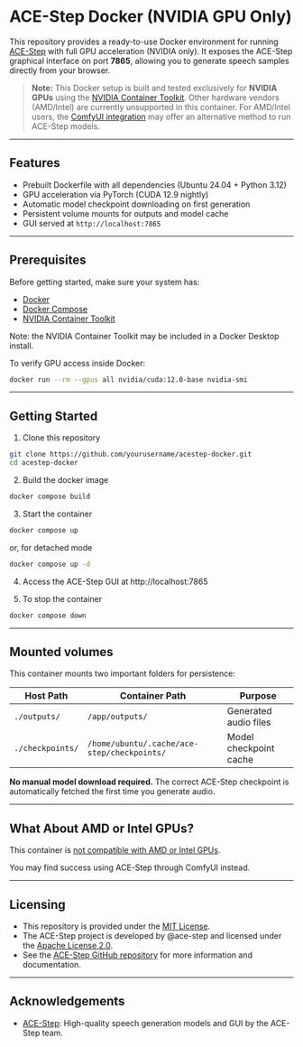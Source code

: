 # ACE-Step Docker (NVIDIA GPU Only)

This repository provides a ready-to-use Docker environment for running [ACE-Step](https://github.com/ace-step/ACE-Step) with full GPU acceleration (NVIDIA only). It exposes the ACE-Step graphical interface on port **7865**, allowing you to generate speech samples directly from your browser.

> **Note:** This Docker setup is built and tested exclusively for **NVIDIA GPUs** using the [NVIDIA Container Toolkit](https://docs.nvidia.com/datacenter/cloud-native/container-toolkit/install-guide.html). Other hardware vendors (AMD/Intel) are currently unsupported in this container. For AMD/Intel users, the [ComfyUI integration](https://huggingface.co/ACE-Step/ACE-Step-v1-3.5B/discussions/7) may offer an alternative method to run ACE-Step models.

---

## Features

- Prebuilt Dockerfile with all dependencies (Ubuntu 24.04 + Python 3.12)
- GPU acceleration via PyTorch (CUDA 12.9 nightly)
- Automatic model checkpoint downloading on first generation
- Persistent volume mounts for outputs and model cache
- GUI served at `http://localhost:7865`

---

## Prerequisites

Before getting started, make sure your system has:

- [Docker](https://docs.docker.com/get-docker/)
- [Docker Compose](https://docs.docker.com/compose/install/)
- [NVIDIA Container Toolkit](https://docs.nvidia.com/datacenter/cloud-native/container-toolkit/install-guide.html)

Note: the NVIDIA Container Toolkit may be included in a Docker Desktop install.

To verify GPU access inside Docker:

```bash
docker run --rm --gpus all nvidia/cuda:12.0-base nvidia-smi
```

---

## Getting Started

1. Clone this repository
```bash
git clone https://github.com/yourusername/acestep-docker.git
cd acestep-docker
```

2. Build the docker image
```bash
docker compose build
```

3. Start the container
```bash
docker compose up
```
or, for detached mode
```bash
docker compose up -d
```

4. Access the ACE-Step GUI at http://localhost:7865

5. To stop the container
```bash
docker compose down
```

---

## Mounted volumes

This container mounts two important folders for persistence:

| Host Path         | Container Path                                | Purpose                  |
|-------------------|-----------------------------------------------|--------------------------|
| `./outputs/`      | `/app/outputs/`                               | Generated audio files    |
| `./checkpoints/`  | `/home/ubuntu/.cache/ace-step/checkpoints/`   | Model checkpoint cache   |

**No manual model download required.** The correct ACE-Step checkpoint is automatically fetched the first time you generate audio.

---

## What About AMD or Intel GPUs?

This container is [not compatible with AMD or Intel GPUs](https://huggingface.co/ACE-Step/ACE-Step-v1-3.5B/discussions/7).

You may find success using ACE-Step through ComfyUI instead.

---

## Licensing

- This repository is provided under the [MIT License](./LICENSE).
- The ACE-Step project is developed by @ace-step and licensed under the [Apache License 2.0](https://github.com/ace-step/ACE-Step/blob/main/LICENSE).
- See the [ACE-Step GitHub repository](https://github.com/ace-step/ACE-Step) for more information and documentation.

---

## Acknowledgements

- [ACE-Step](https://github.com/ace-step/ACE-Step): High-quality speech generation models and GUI by the ACE-Step team.